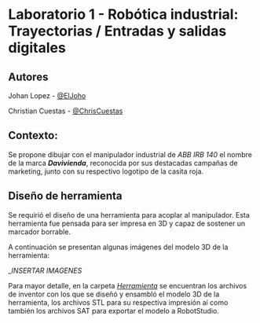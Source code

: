 # Laboratorio 1 - Robótica industrial: Trayectorias / Entradas y salidas digitales

## Autores

Johan Lopez - [@ElJoho](https://github.com/ElJoho)

Christian Cuestas - [@ChrisCuestas](https://github.com/ChrisCuestas)

## Contexto:

Se propone dibujar con el manipulador industrial de *ABB IRB 140* el nombre de la marca __*Davivienda*__, reconocida por sus destacadas campañas de marketing, junto con su respectivo logotipo de la casita roja.

## Diseño de herramienta

Se requirió el diseño de una herramienta para acoplar al manipulador. Esta herramienta fue pensada para ser impresa en 3D y capaz de sostener un marcador borrable.

A continuación se presentan algunas imágenes del modelo 3D de la herramienta:

__INSERTAR IMAGENES_

Para mayor detalle, en la carpeta [*Herramienta*](./Herramienta) se encuentran los archivos de inventor con los que se diseñó y ensambló el modelo 3D de la herramienta, los archivos STL para su respectiva impresión aí como también  los archivos SAT para exportar el modelo a RobotStudio.